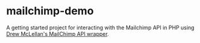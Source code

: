 # mailchimp-demo
A getting started project for interacting with the Mailchimp API in PHP using [Drew McLellan's MailChimp API wrapper](https://github.com/drewm/mailchimp-api/).
